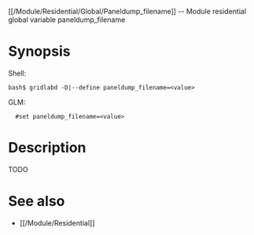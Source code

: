 [[/Module/Residential/Global/Paneldump_filename]] -- Module residential global variable paneldump_filename

# Synopsis

Shell:

~~~
bash$ gridlabd -D|--define paneldump_filename=<value>
~~~

GLM:

~~~
  #set paneldump_filename=<value>
~~~

# Description

TODO

# See also

* [[/Module/Residential]]
